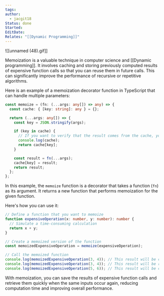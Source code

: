 ```yaml
---
tags: 
author:
  - jacgit18
Status: done
Started: 
EditDate: 
Relates: "[[Dynamic Programming]]"
---
```

![[unnamed (48).gif]]

Memoization is a valuable technique in computer science and [[Dynamic programming]]. It involves caching and storing previously computed results of expensive function calls so that you can reuse them in future calls. This can significantly improve the performance of recursive or repetitive algorithms.


Here is an example of a memoization decorator function in TypeScript that can handle multiple parameters:

```typescript
const memoize = (fn: (...args: any[]) => any) => {
  const cache: { [key: string]: any } = {};

  return (...args: any[]) => {
    const key = JSON.stringify(args);

    if (key in cache) {
      // If you want to verify that the result comes from the cache, you can log it
      console.log(cache);
      return cache[key];
    }

    const result = fn(...args);
    cache[key] = result;
    return result;
  };
};
```

In this example, the `memoize` function is a decorator that takes a function (`fn`) as its argument. It returns a new function that performs memoization for the given function.

Here's how you can use it:

```typescript
// Define a function that you want to memoize
function expensiveOperation(x: number, y: number): number {
  // Simulate a time-consuming calculation
  return x + y;
}

// Create a memoized version of the function
const memoizedExpensiveOperation = memoize(expensiveOperation);

// Call the memoized function
console.log(memoizedExpensiveOperation(3, 4)); // This result will be cached
console.log(memoizedExpensiveOperation(3, 4)); // This result will be retrieved from the cache
console.log(memoizedExpensiveOperation(5, 6)); // This result will be cached separately
```

With memoization, you can save the results of expensive function calls and retrieve them quickly when the same inputs occur again, reducing computation time and improving overall performance.


